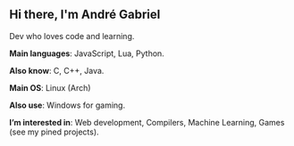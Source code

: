 ## Hi there, I'm André Gabriel

Dev who loves code and learning.

**Main languages**: JavaScript, Lua, Python.

**Also know**: C, C++, Java.
  
**Main OS**: Linux (Arch)

**Also use**: Windows for gaming.

**I’m interested in**: Web development, Compilers, Machine Learning, Games (see my pined projects).

